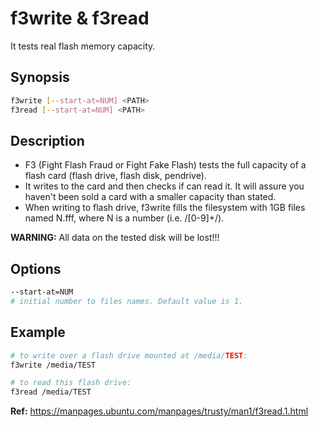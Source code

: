 # f3write & f3read

It tests real flash memory capacity.

## Synopsis

```bash
f3write [--start-at=NUM] <PATH>
f3read [--start-at=NUM] <PATH>
```

## Description

- F3 (Fight Flash Fraud or Fight Fake Flash) tests the full capacity of a flash card (flash drive, flash disk, pendrive).
- It writes to the card and then checks if can read it. It will assure you haven't been sold a card with a smaller capacity than stated.
- When writing to flash drive, f3write fills the filesystem with 1GB files named N.fff, where N is a number (i.e. /[0-9]+/).

**WARNING:** All data on the tested disk will be lost!!!

## Options

```bash
--start-at=NUM
# initial number to files names. Default value is 1.
```

## Example

```bash
# to write over a flash drive mounted at /media/TEST:
f3write /media/TEST

# to read this flash drive:
f3read /media/TEST
```

**Ref:** https://manpages.ubuntu.com/manpages/trusty/man1/f3read.1.html

